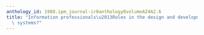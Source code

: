 ```yaml
---
anthology_id: 1988.ipm_journal-ir0anthology0volumeA24A2.6
title: "Information professionals\u2013Roles in the design and development of expert\
  \ systems?"
---
```

